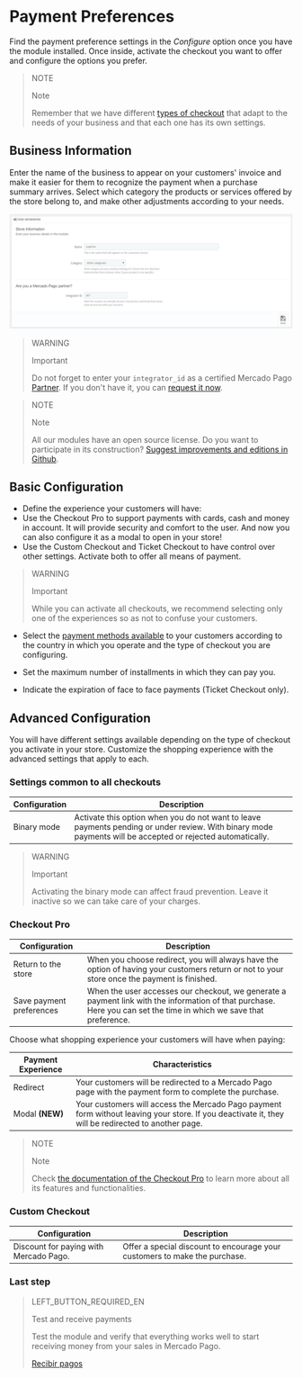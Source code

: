 # Payment Preferences


Find the payment preference settings in the *Configure* option once you have the module installed. Once inside, activate the checkout you want to offer and configure the options you prefer.

> NOTE
>
> Note
>
> Remember that we have different [types of checkout](https://www.mercadopago[FAKER][URL][DOMAIN]/developers/en/guides/plugins/prestashop/introduction/#bookmark_checkout_types) that adapt to the needs of your business and that each one has its own settings.

## Business Information

Enter the name of the business to appear on your customers' invoice and make it easier for them to recognize the payment when a purchase summary arrives. Select which category the products or services offered by the store belong to, and make other adjustments according to your needs.

![Basic information](/images/prestashop/preferences_en.png)

> WARNING
>
> Important
>
> Do not forget to enter your `integrator_id` as a certified Mercado Pago [Partner](https://partners.mercadopago.com/). If you don't have it, you can [request it now](https://docs.google.com/forms/d/1EeO__nZuqHf4cb81NpwtDSybPT7COluSZVrXR4A8F7Q/viewform?edit_requested=true).

<span></span>

> NOTE
>
> Note
>
> All our modules have an open source license. Do you want to participate in its construction? [Suggest improvements and editions in Github](https://github.com/mercadopago/cart-prestashop-7).

## Basic Configuration

* Define the experience your customers will have:
 * Use the Checkout Pro to support payments with cards, cash and money in account. It will provide security and comfort to the user. And now you can also configure it as a modal to open in your store!
 * Use the Custom Checkout and Ticket Checkout to have control over other settings. Activate both to offer all means of payment.


> WARNING
>
> Important
>
> While you can activate all checkouts, we recommend selecting only one of the experiences so as not to confuse your customers.

* Select the [payment methods available](https://www.mercadopago[FAKER][URL][DOMAIN]/developers/en/guides/resources/localization/payment-methods) to your customers according to the country in which you operate and the type of checkout you are configuring.

* Set the maximum number of installments in which they can pay you.

* Indicate the expiration of face to face payments (Ticket Checkout only).

## Advanced Configuration

You will have different settings available depending on the type of checkout you activate in your store. Customize the shopping experience with the advanced settings that apply to each.

### Settings common to all checkouts

| Configuration | Description |
| --- | --- |
| Binary mode | Activate this option when you do not want to leave payments pending or under review. With binary mode payments will be accepted or rejected automatically.|

> WARNING
>
> Important
>
> Activating the binary mode can affect fraud prevention. Leave it inactive so we can take care of your charges.

### Checkout Pro

| Configuration | Description |
| --- | --- |
| Return to the store | When you choose redirect, you will always have the option of having your customers return or not to your store once the payment is finished. |
| Save payment preferences | When the user accesses our checkout, we generate a payment link with the information of that purchase. Here you can set the time in which we save that preference. |

Choose what shopping experience your customers will have when paying:

| Payment Experience | Characteristics |
| --- | --- |
| Redirect | Your customers will be redirected to a Mercado Pago page with the payment form to complete the purchase. |
| Modal **(NEW)** | Your customers will access the Mercado Pago payment form without leaving your store. If you deactivate it, they will be redirected to another page. |

> NOTE
>
> Note
>
> Check [the documentation of the Checkout Pro](https://www.mercadopago[FAKER][URL][DOMAIN]/developers/en/guides/online-payments/checkout-pro/introduction) to learn more about all its features and functionalities.

### Custom Checkout

| Configuration| Description |
| --- | --- |
| Discount for paying with Mercado Pago. | Offer a special discount to encourage your customers to make the purchase. |

### Last step

> LEFT_BUTTON_REQUIRED_EN
>
> Test and receive payments
>
> Test the module and verify that everything works well to start receiving money from your sales in Mercado Pago.
>
>
> [Recibir pagos](https://www.mercadopago[FAKER][URL][DOMAIN]/developers/en/guides/plugins/prestashop/receive-payments)
